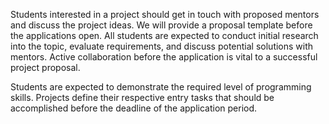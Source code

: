 Students interested in a project should get in touch with proposed mentors and discuss the project ideas. We will provide a proposal template before the applications open. All students are expected to conduct initial research into the topic, evaluate requirements, and discuss potential solutions with mentors. Active collaboration before the application is vital to a successful project proposal.

Students are expected to demonstrate the required level of programming skills. Projects define their respective entry tasks that should be accomplished before the deadline of the application period.

